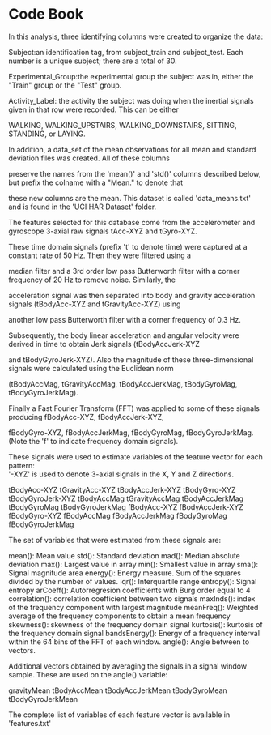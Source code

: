 Code Book
==========

In this analysis, three identifying columns were created to organize the data:

Subject:an identification tag, from subject_train and subject_test. Each number is a unique subject; there are a total of 30.

Experimental_Group:the experimental group the subject was in, either the "Train" group or the "Test" group.

Activity_Label: the activity the subject was doing when the inertial signals given in that row were recorded. This can be either 

WALKING, WALKING_UPSTAIRS, WALKING_DOWNSTAIRS, SITTING, STANDING, or LAYING.

In addition, a data_set of the mean observations for all mean and standard deviation files was created. All of these columns 

preserve the names from the 'mean()' and 'std()' columns described below, but prefix the colname with a "Mean." to denote that 

these new columns are the mean. This dataset is called 'data_means.txt' and is found in the 'UCI HAR Dataset' folder.



The features selected for this database come from the accelerometer and gyroscope 3-axial raw signals tAcc-XYZ and tGyro-XYZ. 

These time domain signals (prefix 't' to denote time) were captured at a constant rate of 50 Hz. Then they were filtered using a 

median filter and a 3rd order low pass Butterworth filter with a corner frequency of 20 Hz to remove noise. Similarly, the 

acceleration signal was then separated into body and gravity acceleration signals (tBodyAcc-XYZ and tGravityAcc-XYZ) using 

another low pass Butterworth filter with a corner frequency of 0.3 Hz. 

Subsequently, the body linear acceleration and angular velocity were derived in time to obtain Jerk signals (tBodyAccJerk-XYZ 

and tBodyGyroJerk-XYZ). Also the magnitude of these three-dimensional signals were calculated using the Euclidean norm 

(tBodyAccMag, tGravityAccMag, tBodyAccJerkMag, tBodyGyroMag, tBodyGyroJerkMag). 

Finally a Fast Fourier Transform (FFT) was applied to some of these signals producing fBodyAcc-XYZ, fBodyAccJerk-XYZ, 

fBodyGyro-XYZ, fBodyAccJerkMag, fBodyGyroMag, fBodyGyroJerkMag. (Note the 'f' to indicate frequency domain signals). 

These signals were used to estimate variables of the feature vector for each pattern:  
'-XYZ' is used to denote 3-axial signals in the X, Y and Z directions.

tBodyAcc-XYZ
tGravityAcc-XYZ
tBodyAccJerk-XYZ
tBodyGyro-XYZ
tBodyGyroJerk-XYZ
tBodyAccMag
tGravityAccMag
tBodyAccJerkMag
tBodyGyroMag
tBodyGyroJerkMag
fBodyAcc-XYZ
fBodyAccJerk-XYZ
fBodyGyro-XYZ
fBodyAccMag
fBodyAccJerkMag
fBodyGyroMag
fBodyGyroJerkMag

The set of variables that were estimated from these signals are: 

mean(): Mean value
std(): Standard deviation
mad(): Median absolute deviation 
max(): Largest value in array
min(): Smallest value in array
sma(): Signal magnitude area
energy(): Energy measure. Sum of the squares divided by the number of values. 
iqr(): Interquartile range 
entropy(): Signal entropy
arCoeff(): Autorregresion coefficients with Burg order equal to 4
correlation(): correlation coefficient between two signals
maxInds(): index of the frequency component with largest magnitude
meanFreq(): Weighted average of the frequency components to obtain a mean frequency
skewness(): skewness of the frequency domain signal 
kurtosis(): kurtosis of the frequency domain signal 
bandsEnergy(): Energy of a frequency interval within the 64 bins of the FFT of each window.
angle(): Angle between to vectors.

Additional vectors obtained by averaging the signals in a signal window sample. These are used on the angle() variable:

gravityMean
tBodyAccMean
tBodyAccJerkMean
tBodyGyroMean
tBodyGyroJerkMean

The complete list of variables of each feature vector is available in 'features.txt'



